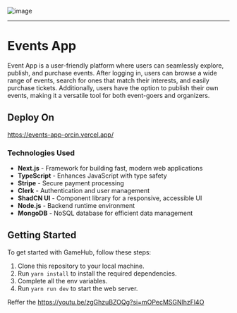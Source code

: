 ![image](https://github.com/user-attachments/assets/2eae9ceb-505b-43df-af1b-facbd0f3928c)

---

# Events App
Event App is a user-friendly platform where users can seamlessly explore, publish, and purchase events. After logging in, users can browse a wide range of events, search for ones that match their interests, and easily purchase tickets. Additionally, users have the option to publish their own events, making it a versatile tool for both event-goers and organizers.

## Deploy On
https://events-app-orcin.vercel.app/

### Technologies Used

- **Next.js** - Framework for building fast, modern web applications
- **TypeScript** - Enhances JavaScript with type safety
- **Stripe** - Secure payment processing
- **Clerk** - Authentication and user management
- **ShadCN UI** - Component library for a responsive, accessible UI
- **Node.js** - Backend runtime environment
- **MongoDB** - NoSQL database for efficient data management
 
## Getting Started
To get started with GameHub, follow these steps:

1. Clone this repository to your local machine.
2. Run `yarn install` to install the required dependencies.
3. Complete all the env variables. 
4. Run `yarn run dev` to start the web server. 

Reffer the  https://youtu.be/zgGhzuBZOQg?si=mOPecMSGNlhzFl4O
